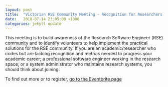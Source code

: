 ```yaml
---
layout: post
title:  "Victorian RSE Community Meeting - Recognition for Researchers who Code"
date:   2018-07-14 23:05:00 +1000
categories: jekyll update
---
```


This meeting is to build awareness of the Research Software Engineer (RSE) community and to identify volunteers to help implement the practical solutions for the RSE community. If you are an academic/researcher who codes but are lacking recognition and metrics needed to progress your academic career; a professional software engineer working in the research space; or a system administrator who maintains research systems, you should think about joining.

To find out more or to register, [go to the Eventbrite page](https://www.eventbrite.com.au/e/victorian-rse-community-meeting-recognition-for-researchers-who-code-tickets-48050434142)

